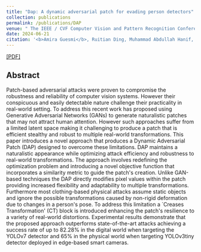 ```yaml
---
title: "Dap: A dynamic adversarial patch for evading person detectors"
collection: publications
permalink: /publications/DAP
venue: " The IEEE / CVF Computer Vision and Pattern Recognition Conference (CVPR) 2024, Seattle, Washington, USA"
date: 2024-06-21
citation: '<b>Amira Guesmi</b>, Ruitian Ding, Muhammad Abdullah Hanif, Ihsen Alouani, Muhammad Shafique'
---
```

[[PDF]]([https://openaccess.thecvf.com/content/CVPR2024/papers/Guesmi_DAP_A_Dynamic_Adversarial_Patch_for_Evading_Person_Detectors_CVPR_2024_paper.pdf])


## Abstract
Patch-based adversarial attacks were proven to compromise the robustness and reliability of computer vision systems. However their conspicuous and easily detectable nature challenge their practicality in real-world setting. To address this recent work has proposed using Generative Adversarial Networks (GANs) to generate naturalistic patches that may not attract human attention. However such approaches suffer from a limited latent space making it challenging to produce a patch that is efficient stealthy and robust to multiple real-world transformations. This paper introduces a novel approach that produces a Dynamic Adversarial Patch (DAP) designed to overcome these limitations. DAP maintains a naturalistic appearance while optimizing attack efficiency and robustness to real-world transformations. The approach involves redefining the optimization problem and introducing a novel objective function that incorporates a similarity metric to guide the patch's creation. Unlike GAN-based techniques the DAP directly modifies pixel values within the patch providing increased flexibility and adaptability to multiple transformations. Furthermore most clothing-based physical attacks assume static objects and ignore the possible transformations caused by non-rigid deformation due to changes in a person's pose. To address this limitation a `Creases Transformation' (CT) block is introduced enhancing the patch's resilience to a variety of real-world distortions. Experimental results demonstrate that the proposed approach outperforms state-of-the-art attacks achieving a success rate of up to 82.28% in the digital world when targeting the YOLOv7 detector and 65% in the physical world when targeting YOLOv3tiny detector deployed in edge-based smart cameras.

